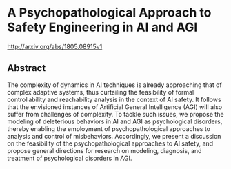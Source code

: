 # A Psychopathological Approach to Safety Engineering in AI and AGI
http://arxiv.org/abs/1805.08915v1
## Abstract
The complexity of dynamics in AI techniques is already approaching that of complex adaptive systems, thus curtailing the feasibility of formal controllability and reachability analysis in the context of AI safety. It follows that the envisioned instances of Artificial General Intelligence (AGI) will also suffer from challenges of complexity. To tackle such issues, we propose the modeling of deleterious behaviors in AI and AGI as psychological disorders, thereby enabling the employment of psychopathological approaches to analysis and control of misbehaviors. Accordingly, we present a discussion on the feasibility of the psychopathological approaches to AI safety, and propose general directions for research on modeling, diagnosis, and treatment of psychological disorders in AGI.